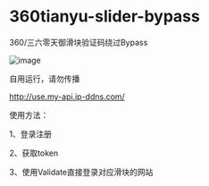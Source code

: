 # 360tianyu-slider-bypass

360/三六零天御滑块验证码绕过Bypass

![image](https://github.com/user-attachments/assets/cbb1567e-6ba6-4184-a7c2-fdd07ef47740)


自用运行，请勿传播

http://use.my-api.ip-ddns.com/

使用方法：

1、登录注册

2、获取token

3、使用Validate直接登录对应滑块的网站
